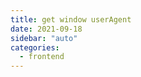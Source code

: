 ```yaml
---
title: get window userAgent
date: 2021-09-18
sidebar: "auto"
categories:
  - frontend
---
```


<ClientOnly>
  <getua />
</ClientOnly>
